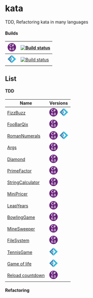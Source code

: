 # kata
TDD, Refactoring kata in many languages

#### Builds


| ![](cs6.png) | [![Build status](https://ci.appveyor.com/api/projects/status/owl5fe1pfagu1rf5?svg=true)](https://ci.appveyor.com/project/evilz/kata)|
|-----|-----|
| ![](fsharp.png) |  [![Build status](https://ci.appveyor.com/api/projects/status/ev8vap58rhe636ig?svg=true)](https://ci.appveyor.com/project/evilz/kata-vgf59) |

## List

#### TDD

| Name | Versions |
|--------|--------|
| [FizzBuzz](https://github.com/evilz/kata/tree/master/Src/FizzBuzz) | ![](cs6.png)  ![](fsharp.png)     |
| [FooBarQix](https://github.com/evilz/kata/tree/master/Src/FooBarQix) | ![](cs6.png) |
| [RomanNumerals](https://github.com/evilz/kata/tree/master/Src/RomanNumerals) | ![](cs6.png)  ![](fsharp.png) |
| [Args](https://github.com/evilz/kata/tree/master/Src/Args) | ![](cs6.png) |
| [Diamond](https://github.com/evilz/kata/tree/master/Src/Diamond) | ![](cs6.png) |
| [PrimeFactor](https://github.com/evilz/kata/tree/master/Src/PrimeFactor) | ![](cs6.png) |
| [StringCalculator](https://github.com/evilz/kata/tree/master/Src/StringCalculator) | ![](cs6.png) |
| [MiniPricer](https://github.com/evilz/kata/tree/master/Src/MiniPricer) | ![](cs6.png) |
| [LeapYears](https://github.com/evilz/kata/tree/master/Src/LeapYears) | ![](cs6.png) |
| [BowlingGame](https://github.com/evilz/kata/tree/master/Src/BowlingGame) | ![](cs6.png) |
| [MineSweeper](https://github.com/evilz/kata/tree/master/Src/Minesweeper) | ![](cs6.png) |
| [FileSystem](https://github.com/evilz/kata/tree/master/Src/FileSystem) | ![](cs6.png) |
| [TennisGame](https://github.com/evilz/kata/tree/master/Src/TennisGame) | ![](fsharp.png) |
| [Game of life](https://github.com/evilz/kata/tree/master/Src/GameOfLife/GameOfLife-csharp) | ![](fsharp.png) |
| [Reload countdown](https://github.com/evilz/kata/tree/master/Src/ReloadCountdown/ReloadCountdown-csharp) | ![](cs6.png) |


#### Refactoring



